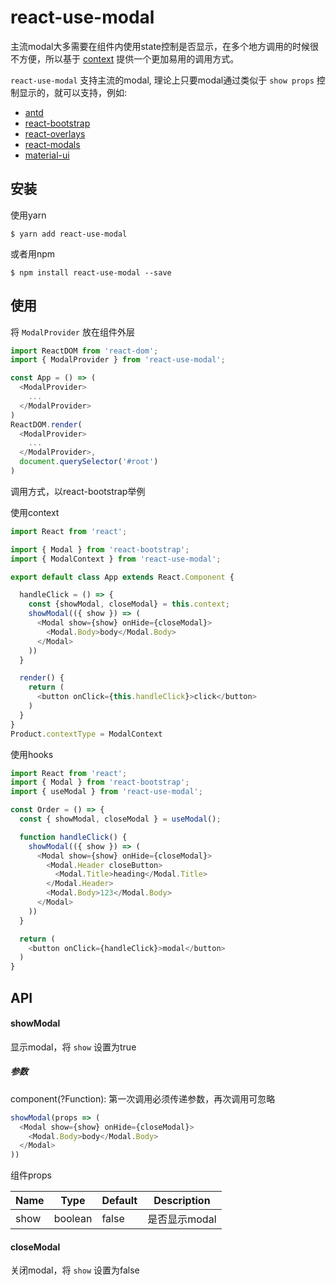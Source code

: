# react-use-modal

主流modal大多需要在组件内使用state控制是否显示，在多个地方调用的时候很不方便，所以基于 [context](https://reactjs.org/docs/context.html#api) 提供一个更加易用的调用方式。

`react-use-modal` 支持主流的modal, 理论上只要modal通过类似于 `show props` 控制显示的，就可以支持，例如:
- [antd](https://github.com/ant-design/ant-design)
- [react-bootstrap](https://react-bootstrap.github.io/components/modal/)
- [react-overlays](https://github.com/react-bootstrap/react-overlays)
- [react-modals](https://github.com/reactjs/react-modal)
- [material-ui](https://material-ui.com/utils/modal/)

## 安装

使用yarn
```
$ yarn add react-use-modal
```
或者用npm
```
$ npm install react-use-modal --save
```

## 使用

将 `ModalProvider` 放在组件外层
```js
import ReactDOM from 'react-dom';
import { ModalProvider } from 'react-use-modal';

const App = () => (
  <ModalProvider>
    ...
  </ModalProvider>
)
ReactDOM.render(
  <ModalProvider>
    ...
  </ModalProvider>,
  document.querySelector('#root')
)
```
调用方式，以react-bootstrap举例

使用context
```js
import React from 'react';

import { Modal } from 'react-bootstrap';
import { ModalContext } from 'react-use-modal';

export default class App extends React.Component {

  handleClick = () => {
    const {showModal, closeModal} = this.context;
    showModal(({ show }) => (
      <Modal show={show} onHide={closeModal}>
        <Modal.Body>body</Modal.Body>
      </Modal>
    ))
  }

  render() {
    return (
      <button onClick={this.handleClick}>click</button>
    )
  }
}
Product.contextType = ModalContext
```
使用hooks
```js
import React from 'react';
import { Modal } from 'react-bootstrap';
import { useModal } from 'react-use-modal';

const Order = () => {
  const { showModal, closeModal } = useModal();

  function handleClick() {
    showModal(({ show }) => (
      <Modal show={show} onHide={closeModal}>
        <Modal.Header closeButton>
          <Modal.Title>heading</Modal.Title>
        </Modal.Header>
        <Modal.Body>123</Modal.Body>
      </Modal>
    ))
  }

  return (
    <button onClick={handleClick}>modal</button>
  )
}
```

## API

#### showModal
显示modal，将 `show` 设置为true

##### 参数
component(?Function):
第一次调用必须传递参数，再次调用可忽略
```js
showModal(props => (
  <Modal show={show} onHide={closeModal}>
    <Modal.Body>body</Modal.Body>
  </Modal>
))
```

组件props

Name|Type|Default|Description
-|-|-|-
show|boolean|false|是否显示modal

#### closeModal
关闭modal，将 `show` 设置为false

